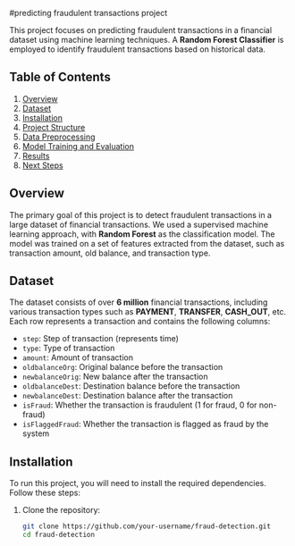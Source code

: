 #predicting fraudulent transactions project

This project focuses on predicting fraudulent transactions in a financial dataset using machine learning techniques. A **Random Forest Classifier** is employed to identify fraudulent transactions based on historical data.

## Table of Contents
1. [Overview](#overview)
2. [Dataset](#dataset)
3. [Installation](#installation)
4. [Project Structure](#project-structure)
5. [Data Preprocessing](#data-preprocessing)
6. [Model Training and Evaluation](#model-training-and-evaluation)
7. [Results](#results)
8. [Next Steps](#next-steps)

## Overview

The primary goal of this project is to detect fraudulent transactions in a large dataset of financial transactions. We used a supervised machine learning approach, with **Random Forest** as the classification model. The model was trained on a set of features extracted from the dataset, such as transaction amount, old balance, and transaction type.

## Dataset

The dataset consists of over **6 million** financial transactions, including various transaction types such as **PAYMENT**, **TRANSFER**, **CASH_OUT**, etc. Each row represents a transaction and contains the following columns:

- `step`: Step of transaction (represents time)
- `type`: Type of transaction
- `amount`: Amount of transaction
- `oldbalanceOrg`: Original balance before the transaction
- `newbalanceOrig`: New balance after the transaction
- `oldbalanceDest`: Destination balance before the transaction
- `newbalanceDest`: Destination balance after the transaction
- `isFraud`: Whether the transaction is fraudulent (1 for fraud, 0 for non-fraud)
- `isFlaggedFraud`: Whether the transaction is flagged as fraud by the system

## Installation

To run this project, you will need to install the required dependencies. Follow these steps:

1. Clone the repository:
   ```bash
   git clone https://github.com/your-username/fraud-detection.git
   cd fraud-detection
